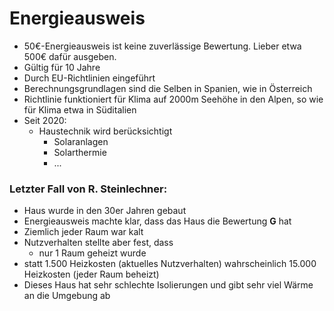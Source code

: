 Energieausweis
====

- 50€-Energieausweis ist keine zuverlässige Bewertung. Lieber etwa 500€ dafür ausgeben.
- Gültig für 10 Jahre
- Durch EU-Richtlinien eingeführt
- Berechnungsgrundlagen sind die Selben in Spanien, wie in Österreich
- Richtlinie funktioniert für Klima auf 2000m Seehöhe in den Alpen, so wie für Klima etwa in Süditalien
- Seit 2020:
    - Haustechnik wird berücksichtigt
        - Solaranlagen
        - Solarthermie
        - ...


### Letzter Fall von R. Steinlechner:

- Haus wurde in den 30er Jahren gebaut
- Energieausweis machte klar, dass das Haus die Bewertung **G** hat
- Ziemlich jeder Raum war kalt
- Nutzverhalten stellte aber fest, dass
    - nur 1 Raum geheizt wurde
- statt 1.500 Heizkosten (aktuelles Nutzverhalten) wahrscheinlich 15.000 Heizkosten (jeder Raum beheizt)
- Dieses Haus hat sehr schlechte Isolierungen und gibt sehr viel Wärme an die Umgebung ab
